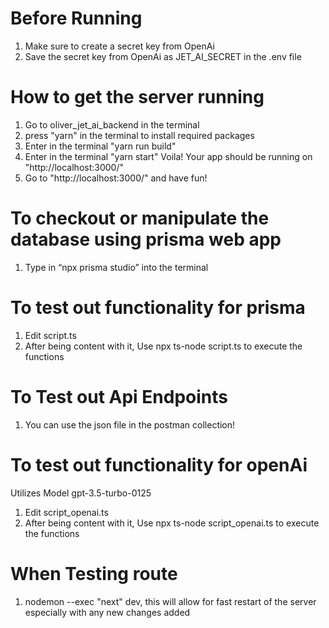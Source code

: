 
# Before Running
1) Make sure to create a secret key from OpenAi
2) Save the secret key from OpenAi as JET_AI_SECRET in the .env file
# How to get the server running
1) Go to oliver_jet_ai_backend in the terminal
2) press "yarn" in the terminal to install required packages
3) Enter in the terminal "yarn run build"
4) Enter in the terminal "yarn start"
Voila! Your app should be running on "http://localhost:3000/"
5) Go to "http://localhost:3000/" and have fun!

# To checkout or manipulate the database using prisma web app
1) Type in “npx prisma studio” into the terminal

# To test out functionality for prisma
1) Edit script.ts
2) After being content with it, Use npx ts-node script.ts to execute the functions

# To Test out Api Endpoints
1) You can use the json file in the postman collection!
# To test out functionality for openAi
Utilizes Model gpt-3.5-turbo-0125
1) Edit script_openai.ts
2) After being content with it, Use npx ts-node script_openai.ts to execute the functions

# When Testing route
1) nodemon --exec "next" dev, this will allow for fast restart of the server especially with any new changes added